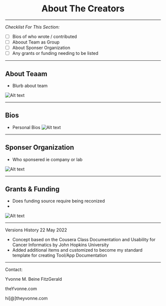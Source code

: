 <h1 align="center">About The Creators</h1>

---

_Checklist For This Section:_  

- [ ] Bios of who wrote / contributed
- [ ] Aboout Team as Group
- [ ] About Sponser Organization
- [ ] Any grants or funding needing to be listed

---

## About Teaam

- Blurb about team

<img
  src="/path/to/img.jpg"
  alt="Alt text"
  title="Optional title"
  style="display: inline-block; margin: 0 auto; max-width: 300px">

---


## Bios

- Personal Bios
<img
  src="/path/to/img.jpg"
  alt="Alt text"
  title="Optional title"
  style="display: inline-block; margin: 0 auto; max-width: 300px">



---


## Sponser Organization

- Who sponsered ie company or lab

<img
  src="/path/to/img.jpg"
  alt="Alt text"
  title="Optional title"
  style="display: inline-block; margin: 0 auto; max-width: 300px">



---


## Grants & Funding

- Does funding source require being reconized
- 
<img
  src="/path/to/img.jpg"
  alt="Alt text"
  title="Optional title"
  style="display: inline-block; margin: 0 auto; max-width: 300px">





---


Versions History
22 May 2022
  - Concept based on the Cousera Class Documentation and Usability for Cancer Informatics by John Hopkins University
  - Added additional items and customized to become my standard template for creating Tool/App Documentation
 

---
Contact:

Yvonne M. Beine FitzGerald

theYvonne.com

hi[@]theyvonne.com
